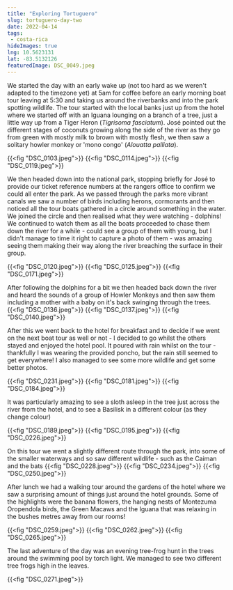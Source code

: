 ```yaml
---
title: "Exploring Tortuguero"
slug: tortuguero-day-two
date: 2022-04-14
tags: 
 - costa-rica
hideImages: true
lng: 10.5623131
lat: -83.5132126
featuredImage: DSC_0049.jpeg
---
```


We started the day with an early wake up (not too hard as we weren't adapted to the timezone yet) at 5am for coffee before an early morning boat tour leaving at 5:30 and taking us around the riverbanks and into the park spotting wildlife.  The tour started with the local banks just up from the hotel where we started off with an Iguana lounging on a branch of a tree, just a little way up from a Tiger Heron (_Tigrisoma fasciatum_).  José pointed out the different stages of coconuts growing along the side of the river as they go from green with mostly milk to brown with mostly flesh, we then saw a solitary howler monkey or 'mono congo' (_Alouatta palliata_). 
<!--more-->

{{<fig "DSC_0103.jpeg">}}
{{<fig "DSC_0114.jpeg">}}
{{<fig "DSC_0119.jpeg">}}

We then headed down into the national park, stopping briefly for José to provide our ticket reference numbers at the rangers office to confirm we could all enter the park. As we passed through the parks more vibrant canals we saw a number of birds including herons, cormorants and then noticed all the tour boats gathered in a circle around something in the water. We joined the circle and then realised what they were watching - dolphins! We continued to watch them as all the boats proceeded to chase them down the river for a while - could see a group of them with young, but I didn't manage to time it right to capture a photo of them - was amazing seeing them making their way along the river breaching the surface in their group. 

{{<fig "DSC_0120.jpeg">}}
{{<fig "DSC_0125.jpeg">}}
{{<fig "DSC_0171.jpeg">}}

After following the dolphins for a bit we then headed back down the river and heard the sounds of a group of Howler Monkeys and then saw them including a mother with a baby on it's back swinging through the trees. 
{{<fig "DSC_0136.jpeg">}}
{{<fig "DSC_0137.jpeg">}}
{{<fig "DSC_0140.jpeg">}}

After this we went back to the hotel for breakfast and to decide if we went on the next boat tour as well or not - I decided to go whilst the others stayed and enjoyed the hotel pool.  It poured with rain whilst on the tour - thankfully I was wearing the provided poncho, but the rain still seemed to get everywhere!  I also managed to see some more wildlife and get some better photos. 


{{<fig "DSC_0231.jpeg">}}
{{<fig "DSC_0181.jpeg">}}
{{<fig "DSC_0184.jpeg">}}

It was particularly amazing to see a sloth asleep in the tree just across the river from the hotel, and to see a Basilisk in a different colour (as they change colour)

{{<fig "DSC_0189.jpeg">}}
{{<fig "DSC_0195.jpeg">}}
{{<fig "DSC_0226.jpeg">}}

On this tour we went a slightly different route through the park, into some of the smaller waterways and so saw different wildlife - such as the Caiman and the bats 
{{<fig "DSC_0228.jpeg">}}
{{<fig "DSC_0234.jpeg">}}
{{<fig "DSC_0250.jpeg">}}

After lunch we had a walking tour around the gardens of the hotel where we saw a surprising amount of things just around the hotel grounds. Some of the highlights were the banana flowers, the hanging nests of Montezuma Oropendola birds, the Green Macaws and the Iguana that was relaxing in the bushes metres away from our rooms!

{{<fig "DSC_0259.jpeg">}}
{{<fig "DSC_0262.jpeg">}}
{{<fig "DSC_0265.jpeg">}}

The last adventure of the day was an evening tree-frog hunt in the trees around the swimming pool by torch light.  We managed to see two different tree frogs high in the leaves.

 {{<fig "DSC_0271.jpeg">}}
